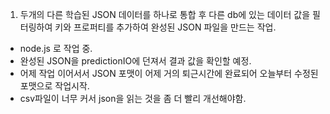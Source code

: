 1. 두개의 다른 학습된 JSON 데이터를 하나로 통합 후 다른 db에 있는 데이터 값을 필터링하여 키와 프로퍼티를 추가하여 완성된 JSON 파일을 만드는 작업.
  - node.js 로 작업 중. 
  - 완성된 JSON을 predictionIO에 던져서 결과 값을 확인할 예정.
  - 어제 작업 이어서서 JSON 포맷이 어제 거의 퇴근시간에 완료되어 오늘부터 수정된 포맷으로 작업시작. 
  - csv파일이 너무 커서 json을 읽는 것을 좀 더 빨리 개선해야함.